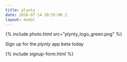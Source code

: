 ```yaml
---
title: plynty - 
date: 2016-07-14 20:55:00 Z
layout: modal
---
```


{% include photo.html src="plynty_logo_green.png" %}

Sign up for the *plynty* app beta today

<!--{% include app-stores.html
  ioslink="https://plynty.com/ios-app"
  androidlink="https://plynty.com/android-app"
%}-->

{% include signup-form.html %}